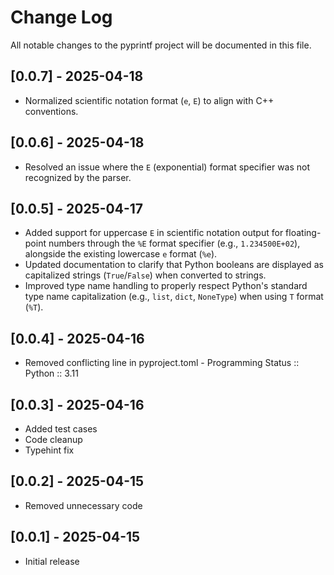 # Change Log

All notable changes to the pyprintf project will be documented in this file.

## [0.0.7] - 2025-04-18

* Normalized scientific notation format (`e`, `E`) to align with C++ conventions.

## [0.0.6] - 2025-04-18

* Resolved an issue where the `E` (exponential) format specifier was not recognized by the parser.

## [0.0.5] - 2025-04-17

* Added support for uppercase `E` in scientific notation output for floating-point numbers through the `%E` format specifier (e.g., `1.234500E+02`), alongside the existing lowercase `e` format (`%e`).
* Updated documentation to clarify that Python booleans are displayed as capitalized strings (`True`/`False`) when converted to strings.
* Improved type name handling to properly respect Python's standard type name capitalization (e.g., `list`, `dict`, `NoneType`) when using `T` format (`%T`).

## [0.0.4] - 2025-04-16

* Removed conflicting line in pyproject.toml - Programming Status :: Python :: 3.11

## [0.0.3] - 2025-04-16

* Added test cases
* Code cleanup
* Typehint fix

## [0.0.2] - 2025-04-15

* Removed unnecessary code

## [0.0.1] - 2025-04-15

* Initial release